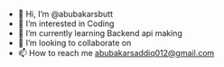 - 👋 Hi, I’m @abubakarsbutt
- 👀 I’m interested in Coding
- 🌱 I’m currently learning Backend api making
- 💞️ I’m looking to collaborate on 
- 📫 How to reach me abubakarsaddiq012@gmail.com

<!---
abubakarsbutt/abubakarsbutt is a ✨ special ✨ repository because its `README.md` (this file) appears on your GitHub profile.
You can click the Preview link to take a look at your changes.
--->

